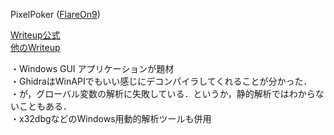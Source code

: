 PixelPoker ([FlareOn9](http://flare-on.com/))

[Writeup公式](https://www.mandiant.com/sites/default/files/2022-11/02-pixelpoker.pdf)  
[他のWriteup](https://0xdf.gitlab.io/flare-on-2022/pixel_poker)

・Windows GUI アプリケーションが題材  
・GhidraはWinAPIでもいい感じにデコンパイラしてくれることが分かった．  
・が，グローバル変数の解析に失敗している．というか，静的解析ではわからないこともある．  
・x32dbgなどのWindows用動的解析ツールも併用